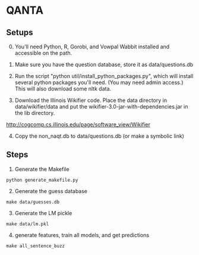 # QANTA

Setups
-----------
0.  You'll need Python, R, Gorobi, and Vowpal Wabbit installed and accessible on the
    path.

1.  Make sure you have the question database, store it as data/questions.db

2.  Run the script "python util/install_python_packages.py", which will install
several python packages you'll need.  (You may need admin access.)  This will
also download some nltk data.

3. Download the Illinois Wikifier code.  Place the data directory in
   data/wikifier/data and put the wikifier-3.0-jar-with-dependencies.jar in the lib
   directory.

http://cogcomp.cs.illinois.edu/page/software_view/Wikifier

4.  Copy the non_naqt.db to data/questions.db (or make a symbolic link)

Steps
-----------

1.  Generate the Makefile

``python generate_makefile.py``

2.  Generate the guess database

``make data/guesses.db``

3.  Generate the LM pickle

``make data/lm.pkl``

4. generate features, train all models, and get predictions

``make all_sentence_buzz``
